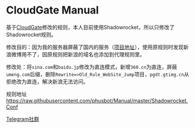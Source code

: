 CloudGate Manual
==========

基于[CloudGate](https://github.com/BurpSuite/Manual)修改的规则，本人目前使用Shadowrocket，所以只修改了Shadowrocket规则。

修改目的：因为我的服务器屏蔽了国内的服务（[项目地址](https://github.com/phusbot/ss-iptables-blockade)），使用原规则时发现新浪微博用不了，因原规则把新浪的域名也添加到代理规则里。

修改处：将`sina.com`和`baidu.jp`修改为直连模式，新增`360.cn`为直连，屏蔽`umeng.com`后缀，删除`Rewrite=>Old_Rule_WebSite_Jump`项目，`pgdt.gtimg.cn`从拒绝改为直连，解决新浪无法访问。

规则地址 https://raw.githubusercontent.com/phusbot/Manual/master/Shadowrocket.Conf

[Telegram社群](https://t.me/joinchat/Eeks0Eh3DYd_ndSdcpMmyg)
